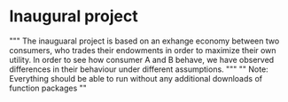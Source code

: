 # Inaugural project

"""
The inauguaral project is based on an exhange economy between two consumers, who trades their endowments in order to maximize their own utility. In order to see how consumer A and B behave, we have observed differences in their behaviour under different assumptions.
"""
""
Note: Everything should be able to run without any additional downloads of function packages
""
